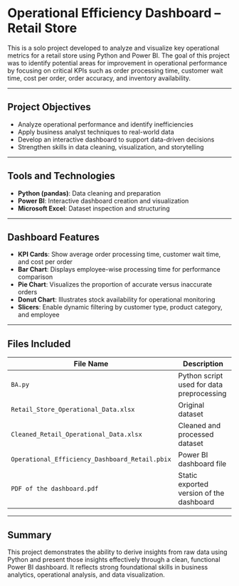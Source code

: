 # Operational Efficiency Dashboard – Retail Store

This is a solo project developed to analyze and visualize key operational metrics for a retail store using Python and Power BI. The goal of this project was to identify potential areas for improvement in operational performance by focusing on critical KPIs such as order processing time, customer wait time, cost per order, order accuracy, and inventory availability.

---

## Project Objectives

- Analyze operational performance and identify inefficiencies
- Apply business analyst techniques to real-world data
- Develop an interactive dashboard to support data-driven decisions
- Strengthen skills in data cleaning, visualization, and storytelling

---

## Tools and Technologies

- **Python (pandas)**: Data cleaning and preparation
- **Power BI**: Interactive dashboard creation and visualization
- **Microsoft Excel**: Dataset inspection and structuring

---

## Dashboard Features

- **KPI Cards**: Show average order processing time, customer wait time, and cost per order
- **Bar Chart**: Displays employee-wise processing time for performance comparison
- **Pie Chart**: Visualizes the proportion of accurate versus inaccurate orders
- **Donut Chart**: Illustrates stock availability for operational monitoring
- **Slicers**: Enable dynamic filtering by customer type, product category, and employee

---

## Files Included

| File Name | Description |
|-----------|-------------|
| `BA.py` | Python script used for data preprocessing  
| `Retail_Store_Operational_Data.xlsx` | Original dataset  
| `Cleaned_Retail_Operational_Data.xlsx` | Cleaned and processed dataset  
| `Operational_Efficiency_Dashboard_Retail.pbix` | Power BI dashboard file  
| `PDF of the dashboard.pdf` | Static exported version of the dashboard  

---

## Summary

This project demonstrates the ability to derive insights from raw data using Python and present those insights effectively through a clean, functional Power BI dashboard. It reflects strong foundational skills in business analytics, operational analysis, and data visualization.
